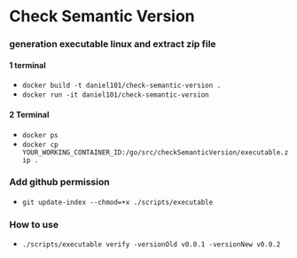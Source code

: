 # Check Semantic Version 

### generation executable linux and extract zip file
#### 1 terminal 
- `docker build -t daniel101/check-semantic-version .`
- `docker run -it daniel101/check-semantic-version`

#### 2 Terminal
- `docker ps`
- `docker cp YOUR_WORKING_CONTAINER_ID:/go/src/checkSemanticVersion/executable.zip .`

### Add github permission
- `git update-index --chmod=+x ./scripts/executable`

### How to use
- `./scripts/executable verify -versionOld v0.0.1 -versionNew v0.0.2`